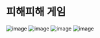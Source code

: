 # 피해피해 게임 

![image](https://user-images.githubusercontent.com/37900919/112192545-641ca700-8c4a-11eb-8f25-dba69003d677.png)
![image](https://user-images.githubusercontent.com/37900919/112192575-6c74e200-8c4a-11eb-80bd-f9c74b1d5aaa.png)
![image](https://user-images.githubusercontent.com/37900919/112192629-7ac2fe00-8c4a-11eb-9134-ed733ae950a4.png)
![image](https://user-images.githubusercontent.com/37900919/112192881-b5c53180-8c4a-11eb-8aa4-acb909965a66.png)
